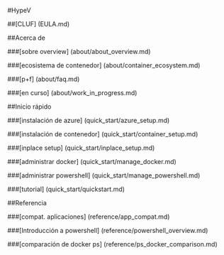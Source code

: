 #HypeV

##[CLUF] (EULA.md)

##Acerca de

###[sobre overview] (about/about_overview.md)

###[ecosistema de contenedor] (about/container_ecosystem.md)

###[p+f] (about/faq.md)

###[en curso] (about/work_in_progress.md)

##Inicio rápido

###[instalación de azure] (quick_start/azure_setup.md)

###[instalación de contenedor] (quick_start/container_setup.md)

###[inplace setup] (quick_start/inplace_setup.md)

###[administrar docker] (quick_start/manage_docker.md)

###[administrar powershell] (quick_start/manage_powershell.md)

###[tutorial] (quick_start/quickstart.md)

##Referencia

###[compat. aplicaciones] (reference/app_compat.md)

###[Introducción a powershell] (reference/powershell_overview.md)

###[comparación de docker ps] (reference/ps_docker_comparison.md)


